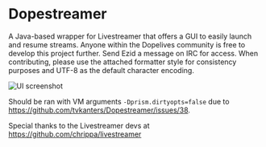 Dopestreamer
============

A Java-based wrapper for Livestreamer that offers a GUI to easily launch and resume streams. Anyone within the Dopelives community is free to develop this project further. Send Ezid a message on IRC for access. When contributing, please use the attached formatter style for consistency purposes and UTF-8 as the default character encoding.

![UI screenshot](http://i.imgur.com/cHceb5Z.png)

Should be ran with VM arguments `-Dprism.dirtyopts=false` due to https://github.com/tvkanters/Dopestreamer/issues/38.

Special thanks to the Livestreamer devs at https://github.com/chrippa/livestreamer
